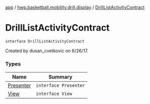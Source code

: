 [app](../../index.md) / [hwp.basketball.mobility.drill.display](../index.md) / [DrillListActivityContract](.)

# DrillListActivityContract

`interface DrillListActivityContract`

Created by dusan_cvetkovic on 6/26/17.

### Types

| Name | Summary |
|---|---|
| [Presenter](-presenter/index.md) | `interface Presenter` |
| [View](-view/index.md) | `interface View` |
